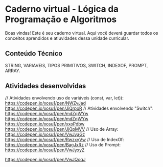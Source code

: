 # Caderno virtual - Lógica da Programação e Algoritmos
Boas vindas! Este é seu caderno virtual. Aqui você deverá guardar todos os conceitos aprendidos e atiuvidades dessa unidade curricular. 


## Conteúdo Técnico
STRING, VARIAVEIS, TIPOS PRIMITIVOS, SWITCH, INDEXOF, PROMPT, ARRAY.


## Atividades desenvolvidas

// Atividades envolvendo uso de variáveis (const, var, let)):
https://codepen.io/xosu1/pen/NWZvJad
https://codepen.io/xosu1/pen/JjQrpoR
// Atividades envolvendo "Switch":
https://codepen.io/xosu1/pen/mdZqWYw
https://codepen.io/xosu1/pen/mdZqWYw
https://codepen.io/xosu1/pen/xxoPdbw
https://codepen.io/xosu1/pen/JjQpMVV
// Uso de Array:
https://codepen.io/xosu1/pen/VwJyaGz
https://codepen.io/xosu1/pen/RwzxyVw
// Uso de IndexOf:
https://codepen.io/xosu1/pen/BagJxRz
// Uso de Prompt:
https://codepen.io/xosu1/pen/VwJyxyZ

https://codepen.io/xosu1/pen/VwJQoqJ
